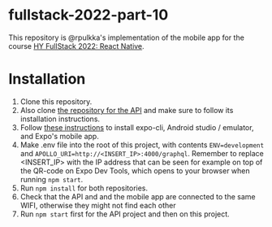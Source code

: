 # fullstack-2022-part-10
This repository is @rpulkka's implementation of the mobile app for the course [HY FullStack 2022: React Native](https://fullstackopen.com/en/part10).

# Installation
1. Clone this repository.
2. Also clone [the repository for the API](https://github.com/fullstack-hy2020/rate-repository-api) and make sure to follow its installation instructions.
3. Follow [these instructions](https://fullstackopen.com/en/part10/introduction_to_react_native) to install expo-cli, Android studio / emulator, and Expo's mobile app.
4. Make .env file into the root of this project, with contents `ENV=development` and `APOLLO_URI=http://<INSERT_IP>:4000/graphql`. Remember to replace <INSERT_IP> with the IP address that can be seen for example on top of the QR-code on Expo Dev Tools, which opens to your browser when running `npm start`.
5. Run `npm install` for both repositories.
6. Check that the API and and the mobile app are connected to the same WIFI, otherwise they might not find each other
7. Run `npm start` first for the API project and then on this project.
